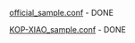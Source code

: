 [official_sample.conf](https://github.com/crossutility/Quantumult-X/blob/master/sample.conf) - DONE

[KOP-XIAO_sample.conf](https://github.com/KOP-XIAO/QuantumultX/blob/master/QuantumultX_Profiles.conf) - DONE